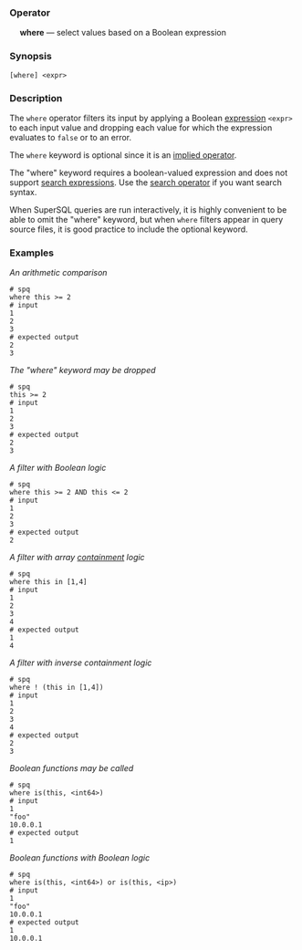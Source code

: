 ### Operator

&emsp; **where** &mdash; select values based on a Boolean expression

### Synopsis
```
[where] <expr>
```
### Description

The `where` operator filters its input by applying a Boolean [expression](../expressions.md) `<expr>`
to each input value and dropping each value for which the expression evaluates
to `false` or to an error.

The `where` keyword is optional since it is an
[implied operator](../pipeline-model.md#implied-operators).

The "where" keyword requires a boolean-valued expression and does not support
[search expressions](../search-expressions.md).  Use the
[search operator](search.md) if you want search syntax.

When SuperSQL queries are run interactively, it is highly convenient to be able to omit
the "where" keyword, but when `where` filters appear in query source files,
it is good practice to include the optional keyword.

### Examples

_An arithmetic comparison_
```mdtest-spq
# spq
where this >= 2
# input
1
2
3
# expected output
2
3
```

_The "where" keyword may be dropped_
```mdtest-spq
# spq
this >= 2
# input
1
2
3
# expected output
2
3
```

_A filter with Boolean logic_
```mdtest-spq
# spq
where this >= 2 AND this <= 2
# input
1
2
3
# expected output
2
```

_A filter with array [containment](../expressions.md#containment) logic_
```mdtest-spq
# spq
where this in [1,4]
# input
1
2
3
4
# expected output
1
4
```

_A filter with inverse containment logic_
```mdtest-spq
# spq
where ! (this in [1,4])
# input
1
2
3
4
# expected output
2
3
```

_Boolean functions may be called_
```mdtest-spq
# spq
where is(this, <int64>)
# input
1
"foo"
10.0.0.1
# expected output
1
```

_Boolean functions with Boolean logic_
```mdtest-spq
# spq
where is(this, <int64>) or is(this, <ip>)
# input
1
"foo"
10.0.0.1
# expected output
1
10.0.0.1
```
